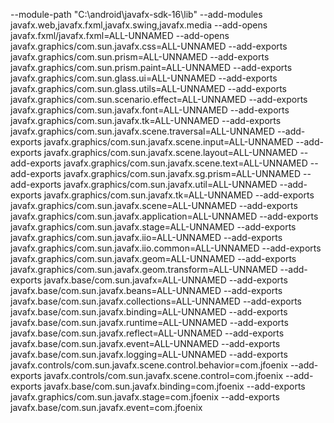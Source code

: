 --module-path "C:\android\javafx-sdk-16\lib" --add-modules javafx.web,javafx.fxml,javafx.swing,javafx.media --add-opens javafx.fxml/javafx.fxml=ALL-UNNAMED --add-opens javafx.graphics/com.sun.javafx.css=ALL-UNNAMED --add-exports javafx.graphics/com.sun.prism=ALL-UNNAMED --add-exports javafx.graphics/com.sun.prism.paint=ALL-UNNAMED --add-exports javafx.graphics/com.sun.glass.ui=ALL-UNNAMED --add-exports javafx.graphics/com.sun.glass.utils=ALL-UNNAMED --add-exports javafx.graphics/com.sun.scenario.effect=ALL-UNNAMED --add-exports javafx.graphics/com.sun.javafx.font=ALL-UNNAMED --add-exports javafx.graphics/com.sun.javafx.tk=ALL-UNNAMED --add-exports javafx.graphics/com.sun.javafx.scene.traversal=ALL-UNNAMED --add-exports javafx.graphics/com.sun.javafx.scene.input=ALL-UNNAMED --add-exports javafx.graphics/com.sun.javafx.scene.layout=ALL-UNNAMED --add-exports javafx.graphics/com.sun.javafx.scene.text=ALL-UNNAMED --add-exports javafx.graphics/com.sun.javafx.sg.prism=ALL-UNNAMED --add-exports javafx.graphics/com.sun.javafx.util=ALL-UNNAMED --add-exports javafx.graphics/com.sun.javafx.tk=ALL-UNNAMED --add-exports javafx.graphics/com.sun.javafx.scene=ALL-UNNAMED --add-exports javafx.graphics/com.sun.javafx.application=ALL-UNNAMED --add-exports javafx.graphics/com.sun.javafx.stage=ALL-UNNAMED --add-exports javafx.graphics/com.sun.javafx.iio=ALL-UNNAMED --add-exports javafx.graphics/com.sun.javafx.iio.common=ALL-UNNAMED --add-exports javafx.graphics/com.sun.javafx.geom=ALL-UNNAMED --add-exports javafx.graphics/com.sun.javafx.geom.transform=ALL-UNNAMED --add-exports javafx.base/com.sun.javafx=ALL-UNNAMED --add-exports javafx.base/com.sun.javafx.beans=ALL-UNNAMED --add-exports javafx.base/com.sun.javafx.collections=ALL-UNNAMED --add-exports javafx.base/com.sun.javafx.binding=ALL-UNNAMED --add-exports javafx.base/com.sun.javafx.runtime=ALL-UNNAMED --add-exports javafx.base/com.sun.javafx.reflect=ALL-UNNAMED --add-exports javafx.base/com.sun.javafx.event=ALL-UNNAMED --add-exports javafx.base/com.sun.javafx.logging=ALL-UNNAMED --add-exports javafx.controls/com.sun.javafx.scene.control.behavior=com.jfoenix --add-exports javafx.controls/com.sun.javafx.scene.control=com.jfoenix --add-exports javafx.base/com.sun.javafx.binding=com.jfoenix --add-exports javafx.graphics/com.sun.javafx.stage=com.jfoenix --add-exports javafx.base/com.sun.javafx.event=com.jfoenix